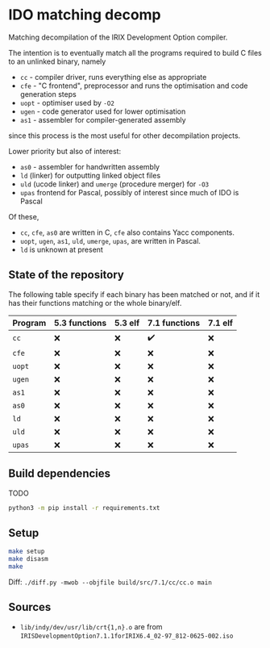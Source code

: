 # IDO matching decomp

Matching decompilation of the IRIX Development Option compiler.

The intention is to eventually match all the programs required to build C files to an unlinked binary, namely

- `cc` - compiler driver, runs everything else as appropriate
- `cfe` - "C frontend", preprocessor and runs the optimisation and code generation steps
- `uopt` - optimiser used by `-O2`
- `ugen` - code generator used for lower optimisation
- `as1` - assembler for compiler-generated assembly

since this process is the most useful for other decompilation projects.

Lower priority but also of interest:

- `as0` - assembler for handwritten assembly
- `ld` (linker) for outputting linked object files
- `uld` (ucode linker) and `umerge` (procedure merger) for `-O3`
- `upas` frontend for Pascal, possibly of interest since much of IDO is Pascal

Of these,

- `cc`, `cfe`, `as0` are written in C, `cfe` also contains Yacc components.
- `uopt`, `ugen`, `as1`, `uld`, `umerge`, `upas`, are written in Pascal.
- `ld` is unknown at present

## State of the repository

The following table specify if each binary has been matched or not, and if it has their functions matching or the whole binary/elf.

| Program | 5.3 functions | 5.3 elf | 7.1 functions | 7.1 elf |
| -       | -   | -   | -   | -   |
| `cc`    | :x: | :x: | :heavy_check_mark: | :x: |
| `cfe`   | :x: | :x: | :x: | :x: |
| `uopt`  | :x: | :x: | :x: | :x: |
| `ugen`  | :x: | :x: | :x: | :x: |
| `as1`   | :x: | :x: | :x: | :x: |
| `as0`   | :x: | :x: | :x: | :x: |
| `ld`    | :x: | :x: | :x: | :x: |
| `uld`   | :x: | :x: | :x: | :x: |
| `upas`  | :x: | :x: | :x: | :x: |

## Build dependencies

TODO

```bash
python3 -m pip install -r requirements.txt
```

## Setup

```bash
make setup
make disasm
make
```

Diff: `./diff.py -mwob --objfile build/src/7.1/cc/cc.o main`

## Sources

- `lib/indy/dev/usr/lib/crt{1,n}.o` are from `IRISDevelopmentOption7.1.1forIRIX6.4_02-97_812-0625-002.iso`
